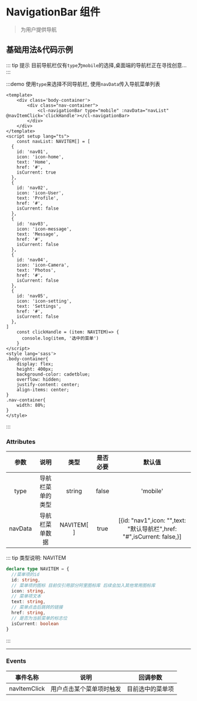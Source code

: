 # NavigationBar 组件
>为用户提供导航

## 基础用法&代码示例

::: tip 提示 
目前导航栏仅有`type`为`mobile`的选择,桌面端的导航栏正在寻找创意...
:::

:::demo 使用`type`来选择不同导航栏, 使用`navData`传入导航菜单列表

```vue
<template>
    <div class='body-container'>
        <div class="nav-container">
            <cl-navigationBar type="mobile" :navData="navList" @navItemClick='clickHandle'></cl-navigationBar>
        </div>
    </div>
</template>
<script setup lang="ts">
    const navList: NAVITEM[] = [
  {
    id: 'nav01',
    icon: 'icon-home',
    text: 'Home',
    href: '#',
    isCurrent: true
  },
  {
    id: 'nav02',
    icon: 'icon-User',
    text: 'Profile',
    href: '#',
    isCurrent: false
  },
  {
    id: 'nav03',
    icon: 'icon-message',
    text: 'Message',
    href: '#',
    isCurrent: false
  },
  {
    id: 'nav04',
    icon: 'icon-Camera',
    text: 'Photos',
    href: '#',
    isCurrent: false
  },
  {
    id: 'nav05',
    icon: 'icon-setting',
    text: 'Settings',
    href: '#',
    isCurrent: false
  },
]
    const clickHandle = (item: NAVITEM)=> {
      console.log(item, '选中的菜单')
    }
</script>
<style lang='sass'>
.body-container{
    display: flex;
    height: 400px;
    background-color: cadetblue;
    overflow: hidden;
    justify-content: center;
    align-items: center;
}
.nav-container{
    width: 80%;
}
</style>
```
:::

### Attributes

|    参数    |                        说明                         |  类型  | 是否必要 |   默认值   |
| :--------: | :-------------------------------------------------: | :----: | :------: | :--------: |
|    type    |                   导航栏菜单的类型                    |  string  |  false   | 'mobile' |
| navData | 导航栏菜单数据 | NAVITEM[ ] |  true   |     [{id: "nav1",icon: "",text: "默认导航栏",href: "#",isCurrent: false,}]    |

::: tip 类型说明: NAVITEM
```typescript
declare type NAVITEM = {
  //菜单项的id
  id: string,
  // 菜单项的图标 目前仅引用部分阿里图标库 后续会加入其他常用图标库
  icon: string,
  // 菜单项文本
  text: string,
  // 菜单点击后跳转的链接
  href: string,
  // 是否为当前菜单的标志位
  isCurrent: boolean
}
```
:::

---

### Events

| 事件名称 |      说明      |   回调参数   |
| :------: | :------------: | :----------: |
|  navItemClick  | 用户点击某个菜单项时触发 | 目前选中的菜单项 |